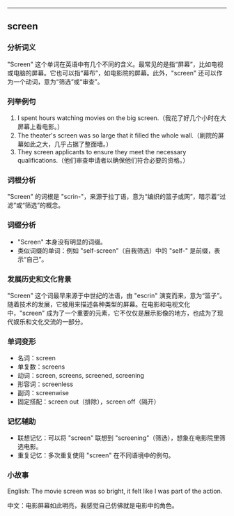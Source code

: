 
---------------
## screen
### 分析词义
"Screen" 这个单词在英语中有几个不同的含义。最常见的是指“屏幕”，比如电视或电脑的屏幕。它也可以指“幕布”，如电影院的屏幕。此外，"screen" 还可以作为一个动词，意为“筛选”或“审查”。

### 列举例句
1. I spent hours watching movies on the big screen.（我花了好几个小时在大屏幕上看电影。）
2. The theater's screen was so large that it filled the whole wall.（剧院的屏幕如此之大，几乎占据了整面墙。）
3. They screen applicants to ensure they meet the necessary qualifications.（他们审查申请者以确保他们符合必要的资格。）

### 词根分析
"Screen" 的词根是 "scrin-"，来源于拉丁语，意为“编织的篮子或网”，暗示着“过滤”或“筛选”的概念。

### 词缀分析
- "Screen" 本身没有明显的词缀。
- 类似词缀的单词：例如 "self-screen"（自我筛选）中的 "self-" 是前缀，表示“自己”。

### 发展历史和文化背景
"Screen" 这个词最早来源于中世纪的法语，由 "escrin" 演变而来，意为“篮子”。随着技术的发展，它被用来描述各种类型的屏幕。在电影和电视文化中，"screen" 成为了一个重要的元素，它不仅仅是展示影像的地方，也成为了现代娱乐和文化交流的一部分。

### 单词变形
- 名词：screen
- 单复数：screens
- 动词：screen, screens, screened, screening
- 形容词：screenless
- 副词：screenwise
- 固定搭配：screen out（排除），screen off（隔开）

### 记忆辅助
- 联想记忆：可以将 "screen" 联想到 "screening"（筛选），想象在电影院里筛选电影。
- 重复记忆：多次重复使用 "screen" 在不同语境中的例句。

### 小故事
English: The movie screen was so bright, it felt like I was part of the action.

中文：电影屏幕如此明亮，我感觉自己仿佛就是电影中的角色。

